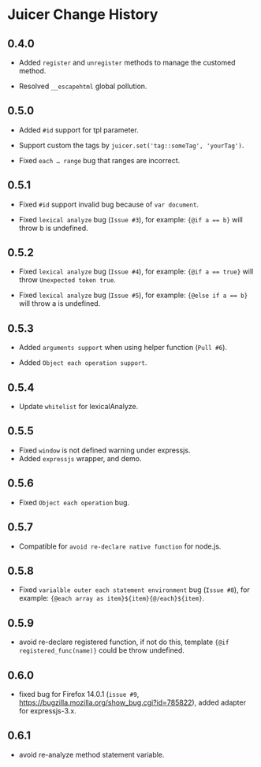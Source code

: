 Juicer Change History
=====================


0.4.0
-----

* Added `register` and `unregister` methods to manage the customed method.

* Resolved `__escapehtml` global pollution.


0.5.0
-----

* Added `#id` support for tpl parameter.

* Support custom the tags by `juicer.set('tag::someTag', 'yourTag')`.

* Fixed `each … range` bug that ranges are incorrect.

0.5.1
-----

* Fixed `#id` support invalid bug because of `var document`.

* Fixed `lexical analyze` bug (`Issue #3`), for example: `{@if a == b}` will throw b is undefined.

0.5.2
-----

* Fixed `lexical analyze` bug (`Issue #4`), for example: `{@if a == true}` will throw `Unexpected token true`.

* Fixed `lexical analyze` bug (`Issue #5`), for example: `{@else if a == b}` will throw a is undefined.

0.5.3
-----

* Added `arguments support` when using helper function (`Pull #6`).

* Added `Object each operation support`.

0.5.4
-----

* Update `whitelist` for lexicalAnalyze.

0.5.5
-----

* Fixed `window` is not defined warning under expressjs.
* Added `expressjs` wrapper, and demo.

0.5.6
-----

* Fixed `Object each operation` bug.

0.5.7
-----

* Compatible for `avoid re-declare native function` for node.js.

0.5.8
-----

* Fixed `varialble outer each statement environment` bug (`Issue #8`), for example: `{@each array as item}${item}{@/each}${item}`.

0.5.9
-----

* avoid re-declare registered function, if not do this, template `{@if registered_func(name)}` could be throw undefined.

0.6.0
-----

* fixed bug for Firefox 14.0.1 (`issue #9`, https://bugzilla.mozilla.org/show_bug.cgi?id=785822), added adapter for expressjs-3.x.

0.6.1
-----

* avoid re-analyze method statement variable.
